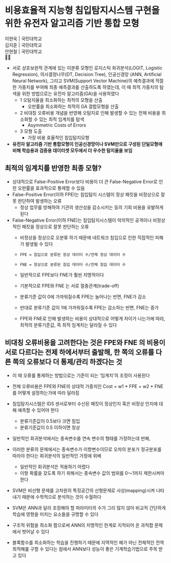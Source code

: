 # 비용효율적 지능형 침입탐지시스템 구현을 위한 유전자 알고리즘 기반 통합 모형 
이현욱 | 국민대학교     
김지훈 | 국민대학교      
안현철 | 국민대학교     
💼📜  

- 서로 상호보완적 관계에 있는 이분류 모형인 로지스틱 회귀분석(LOGIT, Logistic Regression), 의사결정나무(DT, Decision Tree), 인공신경망 (ANN, Artificial Neural Network), 그리고 SVM(Support Vector Machine)의 예측결과에 적절한 가중치를 부여해 최종 예측결과를 산출하도록 하였는데, 이 때 최적 가중치의 탐색을 위한 방법으로는 유전자 알고리즘(GA)을 사용하였다 
  - 1 오탐지율을 최소화하는 최적의 모형을 산출    
    - 오판률을 최소화하는 최적의 GA 결합모형을 산출  
  - 2 비대칭 오류비용 개념을 반영해 오탐지로 인해 발생할 수 있는 전체 비용을 최소화할 수 있는 최적 임계치를 탐색    
    - Asymmetric Costs of Errors
  - 3 모형 도출     
    - 가장 비용 효율적인 침입탐지모형
- __유전자 알고리즘 기반 통합모형이 인공신경망이나 SVM만으로 구성된 단일모형에 비해 학습용과 검증용 데이터셋 모두에서 더 우수한 탐지율을 보임__ 

## 최적의 임계치를 반영한 최종 모형?
- 상대적으로 False-Positive Error보다 비용이 더 큰 False-Negative Error로 인한 오판률을 효과적으로 통제할 수 있음    
- False-Positive Error(이하 FPE)는 침입탐지 시스템이 정상 패킷을 비정상으로 잘못 판단하여 발생하는 오류      
  - 정상 업무를 방해하여 기관의 생산성을 감소시키는 등의 기회 비용을 유발하게 된다  
- False-Negative Error(이하 FNE)는 침입탐지시스템이 악의적인 공격이나 비정상적인 패킷을 정상으로 잘못 판단하는 오류   
  - 비정상을 정상으로 오분류 하기 때문에 네트워크 침입으로 인한 직접적인 피해가 발생될 수 있다  
  
  -     FPE = 침입으로 분류된 정상 데이터 수/전체 정상 데이터 수
  -     FNE = 정상으로 분류된 침입 데이터 수/전체 침입 데이터 수 
   - 일반적으로 FPE보다 FNE가 훨씬 치명적이다   
   - 기본적으로 FPE와 FNE 는 서로 절충관계(trade-off)  
    - 분류기준 값이 0에 가까워질수록 FPE는 늘어나는 반면, FNE가 감소  
    - 반대로 분류기준 값이 1에 가까워질수록 FPE는 감소하는 반면, FNE는 증가     
  - FPE와 FNE로 인해 발생하는 비용이 상대적으로 어떻게 차이가 나는가에 따라, 최적의 분류기준값, 즉 최적 임계치는 달라질 수 있다   
## 비대칭 오류비용을 고려한다는 것은 FPE와 FNE 의 비용이 서로 다르다는 전제 하에서부터 출발해, 한 쪽의 오류를 다른 쪽의 오류보다 더 통제/관리 하겠다는 것    
- 이 때 오류를 통제하는 방법으로는 기준이 되는 ‘임계치’의 조정이 사용된다      
- 전체 오류비용은 FPE와 FNE의 상대적 가중치인 Cost = w1 * FPE + w2 * FNE를 어떻게 설정하는가에 따라 달라짐   
  
- 침입탐지시스템은 IDS 센서로부터 수신된 패킷이 정상인지 혹은 비정상 인지에 대해 예측할 수 있어야 한다   
  - 분류기준값이 0.5보다 크면 침입  
  - 분류기준값이 0.5 이하이면 정상   
- 일반적인 회귀분석에서는 종속변수를 연속 변수의 형태를 가정하는데 반해, 
- 이러한 분류의 문제에서는 종속변수가 이항변수이므로 오차의 분포가 정규분포를 따라야 한다는 회귀분석의 일반적인 가정에 위배
  - 일반적인 회귀분석은 적용하기 어렵다   
  - 이항 확률을 갖도록 하기 위해서는 종속변수 값의 범위를 0～1까지 제한시켜야 한다    

- SVM은 비선형 문제를 고차원의 특징공간의 선형문제로 사상(mapping)시켜 나타내기 때문에 수학적으로 분석하는 것이 수월하다  
- SVM은 ANN과 달리 조정해야 할 파라미터의 수가 그리 많지 않아 비교적 간단하게 학습에 영향을 미치는 요소들을 규명할 수 있다   
- 구조적 위험을 최소화 함으로써 ANN의 치명적인 한계로 지적되어 온 과적합 문제에서 벗어날 수 있다    
- 블록함수를 최소화하는 학습을 진행하기 때문에 지역적인 해가 아닌 전체적인 전역 최적해를 구할 수 있다는 점에서 ANN보다 성능이 좋은 기계학습기법으로 주목 받고 있다  

 

 
